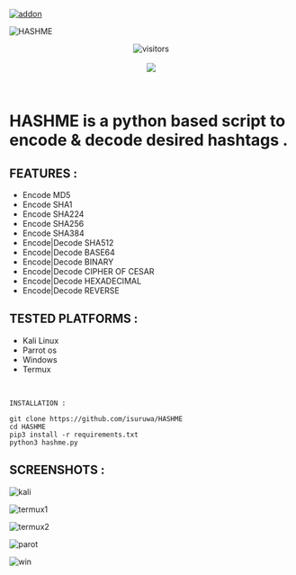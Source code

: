 <a href="https://github.com/isuruwa/HASHME"><img title="addon" src="https://img.shields.io/badge/isuruwa-HASHME-brightgreen?style=for-the-badge&logo=appveyor"></a>
<br>
<p align="center">
  
![HASHME](https://user-images.githubusercontent.com/72663288/131218981-874f70ea-f457-4f12-91e0-d41034218833.jpg)
  
 <p align="center">
<img align="center" alt="visitors" src="https://visitor-badge.glitch.me/badge?page_id=hashme" />
  <br>
  <br>
<a href="https://hits.seeyoufarm.com"><img src="https://hits.seeyoufarm.com/api/count/incr/badge.svg?url=https%3A%2F%2Fgithub.com%2Fisuruwa&count_bg=%2379C83D&title_bg=%23555555&icon=&icon_color=%23E7E7E7&title=hits&edge_flat=false"/></a>
</p>
<br>

# HASHME is a python based script to encode & decode desired  hashtags . 

## FEATURES : 

* Encode MD5
* Encode SHA1
* Encode SHA224
* Encode SHA256
* Encode SHA384
* Encode|Decode SHA512
* Encode|Decode BASE64
* Encode|Decode BINARY
* Encode|Decode CIPHER OF CESAR
* Encode|Decode HEXADECIMAL
* Encode|Decode REVERSE

## TESTED PLATFORMS : 

* Kali Linux
* Parrot os 
* Windows
* Termux

<br>

```
INSTALLATION :

git clone https://github.com/isuruwa/HASHME
cd HASHME
pip3 install -r requirements.txt
python3 hashme.py

```

## SCREENSHOTS : 

![kali](https://user-images.githubusercontent.com/72663288/131219673-1a6c5db4-ba17-41af-9cf5-7a5e2a670360.PNG)

![termux1](https://user-images.githubusercontent.com/72663288/131219704-d699ecc3-c03d-49e2-a9dc-4cbd771338ad.jpg)

![termux2](https://user-images.githubusercontent.com/72663288/131219709-0a14c6d5-9ed0-4fd7-8a50-36414aed10b3.jpg)

![parot](https://user-images.githubusercontent.com/72663288/131219675-975bd2d6-2324-49aa-9c2b-d56ba38d48b9.PNG)

![win](https://user-images.githubusercontent.com/72663288/131219676-7118344f-0a4f-4b7b-8faa-3ae976ae357c.PNG)


